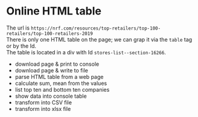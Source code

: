 # Online HTML table

The url is `https://nrf.com/resources/top-retailers/top-100-retailers/top-100-retailers-2019`  
There is only one HTML table on the page; we can grap it via the `table` tag or by the Id.  
The table is located in a div with Id `stores-list--section-16266`.  

- download page & print to console
- download page & write to file
- parse HTML table from a web page
- calculate sum, mean from the values
- list top ten and bottom ten companies
- show data into console table
- transform into CSV file
- transform into xlsx file
